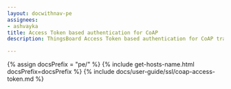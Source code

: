 ```yaml
---
layout: docwithnav-pe
assignees:
- ashvayka
title: Access Token based authentication for CoAP
description: ThingsBoard Access Token based authentication for CoAP transport.

---
```


{% assign docsPrefix = "pe/" %}
{% include get-hosts-name.html docsPrefix=docsPrefix %}
{% include docs/user-guide/ssl/coap-access-token.md %}
